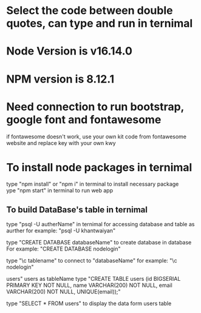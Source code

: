 # Select the code between double quotes, can type and run in ternimal

# Node Version is v16.14.0

# NPM version is 8.12.1

# Need connection to run bootstrap, google font and fontawesome

if fontawesome doesn't work, use your own kit code from fontawesome website and replace key with your own kwy

# To install node packages in ternimal 

type "npm install" or "npm i" in terminal  to install necessary package  
ype "npm start" in terminal  to run web app

## To build DataBase's table in ternimal

type "psql -U autherName" in ternimal for accessing database and table as aurther 
for example: "psql -U khantwaiyan"

type "CREATE DATABASE databaseName" to create database in database
For example: "CREATE DATABASE nodelogin"

type "\c tablename" to connect to  "databaseName"
for example: "\c nodelogin"

users" users as tableName 
type "CREATE TABLE users (id BIGSERIAL PRIMARY KEY NOT NULL, name VARCHAR(200) NOT NULL, email VARCHAR(200) NOT NULL, UNIQUE(email));"

type "SELECT * FROM users" to display the data form users table
